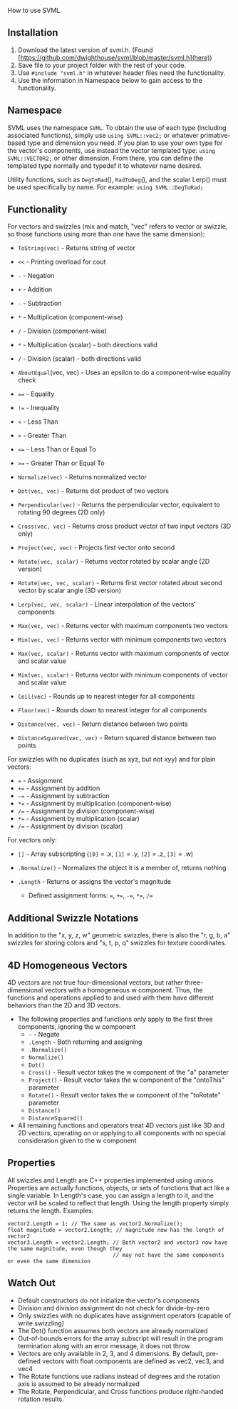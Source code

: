 How to use SVML.

## Installation
 1. Download the latest version of svml.h. (Found [https://github.com/dwighthouse/svml/blob/master/svml.h](here))
 2. Save file to your project folder with the rest of your code.
 3. Use `#include "svml.h"` in whatever header files need the functionality.
 4. Use the information in Namespace below to gain access to the functionality.

## Namespace
SVML uses the namespace `SVML`. To obtain the use of each type (including associated functions), simply use `using SVML::vec2;` or whatever primative-based type and dimension you need. If you plan to use your own type for the vector's components, use instead the vector templated type: `using SVML::VECTOR2;` or other dimension. From there, you can define the templated type normally and typedef it to whatever name desired.

Utility functions, such as `DegToRad`(), `RadToDeg`(), and the scalar Lerp() must be used specifically by name. For example: `using SVML::DegToRad;`

## Functionality
For vectors and swizzles (mix and match, "vec" refers to vector or swizzle, so those functions using more than one have the same dimension):
 * `ToString(vec)` - Returns string of vector
 * `<<` - Printing overload for cout

 * `-` - Negation
 * `+` - Addition
 * `-` - Subtraction
 * `*` - Multiplication (component-wise)
 * `/` - Division (component-wise)
 * `*` - Multiplication (scalar) - both directions valid
 * `/` - Division (scalar) - both directions valid

 * `AboutEqual`(vec, vec) - Uses an epsilon to do a component-wise equality check
 * `==` - Equality
 * `!=` - Inequality
 * `<` - Less Than
 * `>` - Greater Than
 * `<=` - Less Than or Equal To
 * `>=` - Greater Than or Equal To

 * `Normalize(vec)` - Returns normalized vector
 * `Dot(vec, vec)` - Returns dot product of two vectors
 * `Perpendicular(vec)` - Returns the perpendicular vector, equivalent to rotating 90 degrees (2D only)
 * `Cross(vec, vec)` - Returns cross product vector of two input vectors (3D only)
 * `Project(vec, vec)` - Projects first vector onto second
 * `Rotate(vec, scalar)` - Returns vector rotated by scalar angle (2D version)
 * `Rotate(vec, vec, scalar)` - Returns first vector rotated about second vector by scalar angle (3D version)
 * `Lerp(vec, vec, scalar)` - Linear interpolation of the vectors' components

 * `Max(vec, vec)` - Returns vector with maximum components two vectors
 * `Min(vec, vec)` - Returns vector with minimum components two vectors
 * `Max(vec, scalar)` - Returns vector with maximum components of vector and scalar value
 * `Min(vec, scalar)` - Returns vector with minimum components of vector and scalar value
 * `Ceil(vec)` - Rounds up to nearest integer for all components
 * `Floor(vec)` - Rounds down to nearest integer for all components

 * `Distance(vec, vec)` - Return distance between two points
 * `DistanceSquared(vec, vec)` - Return squared distance between two points

For swizzles with no duplicates (such as xyz, but not xyy) and for plain vectors:
 * `=` - Assignment
 * `+=` - Assignment by addition
 * `-=` - Assignment by subtraction
 * `*=` - Assignment by multiplication (component-wise)
 * `/=` - Assignment by division (component-wise)
 * `*=` - Assignment by multiplication (scalar)
 * `/=` - Assignment by division (scalar)

For vectors only:
 * `[]` - Array subscripting (`[0]` = .x, `[1]` = .y, `[2]` = .z, `[3]` = .w)
 * `.Normalize()` - Normalizes the object it is a member of, returns nothing

 * `.Length` - Returns or assigns the vector's magnitude
   * Defined assignment forms: `=`, `+=`, `-=`, `*=`, `/=`

## Additional Swizzle Notations
In addition to the "x, y, z, w" geometric swizzles, there is also the "r, g, b, a" swizzles for storing colors and "s, t, p, q" swizzles for texture coordinates.

## 4D Homogeneous Vectors
4D vectors are not true four-dimensional vectors, but rather three-dimensional vectors with a homogeneous w component. Thus, the functions and operations applied to and used with them have different behaviors than the 2D and 3D vectors.
 * The following properties and functions only apply to the first three components, ignoring the w component
   * `-` - Negate
   * `.Length` - Both returning and assigning
   * `.Normalize()`
   * `Normalize()`
   * `Dot()`
   * `Cross()` - Result vector takes the w component of the "a" parameter
   * `Project()` - Result vector takes the w component of the "ontoThis" parameter
   * `Rotate()` - Result vector takes the w component of the "toRotate" parameter
   * `Distance()`
   * `DistanceSquared()`
 * All remaining functions and operators treat 4D vectors just like 3D and 2D vectors, operating on or applying to all components with no special consideration given to the w component

## Properties
All swizzles and Length are C++ properties implemented using unions. Properties are actually functions, objects, or sets of functions that act like a single variable. In Length's case, you can assign a length to it, and the vector will be scaled to reflect that length. Using the length property simply returns the length. Examples:
```
vector2.Length = 1; // The same as vector2.Normalize();
float magnitude = vector2.Length; // magnitude now has the length of vector2
vector3.Length = vector2.Length; // Both vector2 and vector3 now have the same magnitude, even though they
                                 // may not have the same components or even the same dimension
```

## Watch Out
 * Default constructors do not initialize the vector's components
 * Division and division assignment do not check for divide-by-zero
 * Only swizzles with no duplicates have assignment operators (capable of write swizzling)
 * The Dot() function assumes both vectors are already normalized
 * Out-of-bounds errors for the array subscript will result in the program termination along with an error message, it does not throw
 * Vectors are only available in 2, 3, and 4 dimensions. By default, pre-defined vectors with float components are defined as vec2, vec3, and vec4
 * The Rotate functions use radians instead of degrees and the rotation axis is assumed to be already normalized
 * The Rotate, Perpendicular, and Cross functions produce right-handed rotation results.